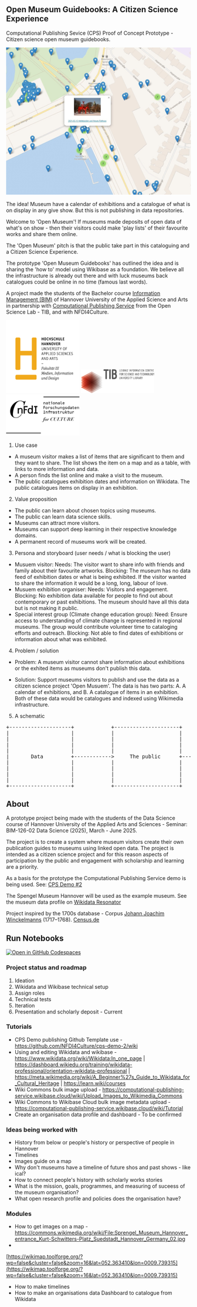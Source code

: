 ## Open Museum Guidebooks: A Citizen Science Experience

Computational Publishing Sevice (CPS) Proof of Concept Prototype - Citizen science open museum guidebooks. 

![image](https://raw.githubusercontent.com/NFDI4Culture/citizen-science-museum-guide/refs/heads/main/WikiMap-04-04-2025_05_12_PM.jpg)

The idea! Museum have a calendar of exhibitions and a catalogue of what is on display in any give show. But this is not publishing in data repositories.

Welcome to 'Open Museum'! If museums made deposits of open data of what's on show - then their visitors could make 'play lists' of their favourite works and share them online.

The 'Open Museum' pitch is that the public take part in this cataloguing and a Citizen Science Experience.

The prototype 'Open Museum Guidebooks' has outlined the idea and is sharing the 'how to' model using Wikibase as a foundation. We believe all the infrastructure is already out there and with luck museums back catalogues could be online in no time (famous last words).

A project made the students of the Bachelor course [Information Management (BIM)](https://f3.hs-hannover.de/en/courses/bachelor-studiengaenge/information-management-bim) of Hannover University of the Applied Science and Arts in partnership with [Computational Publishing Service](https://nfdi4culture.de/services/details/computational-publishing-service.html) from the Open Science Lab - TIB, and with NFDI4Culture.

<img src="images/logo-hochschule-hannover-1.png" alt="csm_hs-hannover" width="200"/>
<img src="images/TIB_Logo_EN_Master_RGB.png" alt="csm_hs-hannover" width="200"/>
<img src="images/200630_NFDI4Culture.jpg" alt="csm_hs-hannover" width="200"/>

1. Use case

  - A museum visitor makes a list of items that are significant to them and they want to share. The list shows the item on a map and as a table, with links to more information and data.
  - A person finds the list online and make a visit to the museum.
  - The public catalogues exhibition dates and information on Wikidata. The public catalogues items on display in an exhibition.

2. Value proposition

  - The public can learn about chosen topics using museums.
  - The public can learn data science skills.
  - Museums can attract more visitors.
  - Museums can support deep learning in their respective knowledge domains.
  - A permanent record of museums work will be created.

3. Persona and storyboard (user needs / what is blocking the user)

  - Musuem visitor: Needs: The visitor want to share info with friends and family about their favourite artworks. Blocking: The museum has no data feed of exhibition dates or what is being exhibited. If the visitor wanted to share the information it would be a long, long, labour of love.
  - Musuem exhibition organiser: Needs: Visitors and engagement. Blocking: No exhibition data available for people to find out about contemporary or past exhibitions. The museum should have all this data but is not making it public.
  - Special interest group (Climate change education group): Need: Ensure access to understanding of climate change is represented in regional museums. The group would contribute volunteer time to cataloging efforts and outreach. Blocking: Not able to find dates of exhibitions or information about what was exhibited.

4. Problem / solution

  - Problem: A museum visitor cannot share information about exhibitions or the exhited items as museums don't publish this data.

  - Solution: Support museums visitors to publish and use the data as a citizen science project 'Open Musuem'. The data is has two parts: A. A calendar of exhibitions, and B. A catalogue of items in an exhibition. Both of these data would be catalogues and indexed using Wikimedia infrastructure.

5. A schematic

<pre>
+--------------------+            +---------------------+             +-------------------+
|                    |            |                     |             |                   |
|                    |            |                     |             |                   |
|                    |            |                     |             |                   |
|                    |            |                     |             |                   |
|       Data         +------------>     The public      +------------>|     Learning      |
|                    |            |                     |             |                   |
|                    |            |                     |             |                   |
|                    |            |                     |             |                   |
|                    |            |                     |             |                   |
+--------------------+            +---------------------+             +-------------------+
</pre>

## About

A prototype project being made with the students of the Data Science course of Hannover University of the Applied Arts and Sciences - Seminar: BIM-126-02 Data Science (2025), March - June 2025.

The project is to create a system where museum visitors create their own publication guides to museums using linked open data. The project is intended as a citizen science project and for this reason aspects of participation by the public and engagement with scholarship and learning are a priority.

As a basis for the prototype the Computational Publishing Service demo is being used. See: [CPS Demo #2](https://nfdi4culture.github.io/cps-demo-2/)

The Spengel Museum Hannover will be used as the example museum. See the museum data profile on [Wikidata Resonator](https://reasonator.toolforge.org/?q=Q510144)

Project inspired by the 1700s database - Corpus [Johann Joachim Winckelmanns](https://en.wikipedia.org/wiki/Johann_Joachim_Winckelmann) (1717–1768). [Census.de](https://www.census.de/kooperationen/corpus-winckelmann/) 

## Run Notebooks

[![Open in GitHub Codespaces](https://github.com/codespaces/badge.svg)](https://github.com/codespaces/)

### Project status and roadmap

   1. Ideation  
   2. Wikidata and Wikibase technical setup
   3. Assign roles
   4. Technical tests
   5. Iteration
   6. Presentation and scholarly deposit - Current

### Tutorials

  - CPS Demo publishing Github Template use - https://github.com/NFDI4Culture/cps-demo-2/wiki
  - Using and editing Wikidata and wikibase - https://www.wikidata.org/wiki/Wikidata:In_one_page | https://dashboard.wikiedu.org/training/wikidata-professional/orientation-wikidata-professional | https://meta.wikimedia.org/wiki/A_Beginner%27s_Guide_to_Wikidata_for_Cultural_Heritage | https://learn.wiki/courses
  - Wiki Commons bulk image upload - https://computational-publishing-service.wikibase.cloud/wiki/Upload_Images_to_Wikimedia_Commons 
  - Wiki Commons to Wikibase Cloud bulk image metadata upload - https://computational-publishing-service.wikibase.cloud/wiki/Tutorial
  - Create an organisation data profile and dashboard - To be confirmed

### Ideas being worked with

  - History from below or people's history or perspective of people in Hannover
  - Timelines
  - Images guide on a map
  - Why don't museums have a timeline of future shos and past shows - like ical?
  - How to connect people's history with scholarly works stories
  - What is the mission, goals, programmes, and measuring of suceess of the museum organisation?
  - What open research profile and policies does the organisation have?

### Modules

  - How to get images on a map - https://commons.wikimedia.org/wiki/File:Sprengel_Museum_Hannover_entrance_Kurt-Schwitters-Platz_Suedstadt_Hannover_Germany_02.jpg
  - 
[https://wikimap.toolforge.org/?wp=false&cluster=false&zoom=16&lat=052.363410&lon=0009.739315](https://wikimap.toolforge.org/?wp=false&cluster=false&zoom=16&lat=052.363410&lon=0009.739315)

  - How to make timelines
  - How to make an organisations data Dashboard to catalogue from Wikidata
